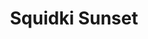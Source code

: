 ---
slug: squidki-sunset
title: Squidki Sunset
description: "Squidki Sunset is an exciting online game. Play for free directly in your browser!"
icon: /images/new_mods/Sprunki Sunset.png
url: https://wowtbc.net/sprunkin/sprunki-sunset/index.html
previewImage: /images/new_mods/Sprunki Sunset.png
type: new mods

# SEO配置
seo:
  title: "Squidki Sunset - Play Free Online Game | Fun Browser Games"
  description: "Squidki Sunset - Play this fun online game for free in your browser. No download required!"
  ogImage: "/images/new_mods/Sprunki Sunset.png"
  keywords: "squidki-sunset, online game, browser game, free game, new mods game, play online"

videoUrls:
  - https://www.youtube.com/embed/example1
  - https://www.youtube.com/embed/example2

whyPlay:
  title: "Why Play Squidki Sunset?"
  items:
    - "Immersive Gameplay: Squidki Sunset offers an engaging and immersive gaming experience that will keep you entertained for hours"
    - "Challenging Levels: Test your skills with increasingly difficult challenges and obstacles"
    - "Beautiful Graphics: Enjoy stunning visuals and smooth animations that bring the game world to life"
    - "Regular Updates: New content and features are added regularly to keep the game fresh and exciting"
    - "Free to Play: Experience all the fun without spending a penny"
    - "Community Features: Connect with other players, share strategies, and compete for high scores"
    - "Cross-Platform: Play on any device with a web browser, no downloads required"

features:
  title: "Key Features of Squidki Sunset"
  image: "/images/new_mods/Sprunki Sunset.png"
  items:
    - "Intuitive Controls: Easy to learn controls make Squidki Sunset accessible for players of all skill levels"
    - "Multiple Game Modes: Enjoy various gameplay options that provide different challenges and experiences"
    - "Character Customization: Personalize your gaming experience with unique characters and items"
    - "Achievement System: Complete special tasks to earn rewards and recognition"
    - "Leaderboards: Compete with players worldwide and see who can achieve the highest scores"

characteristics:
  title: "Game Characteristics"
  image: "/images/new_mods/Sprunki Sunset.png"
  items:
    - "Genre: New mods game with elements of strategy and skill"
    - "Difficulty: Suitable for both casual gamers and those seeking a challenge"
    - "Play Time: Quick sessions or extended gameplay, depending on your preference"
    - "Art Style: Vibrant and engaging visuals that enhance the gaming experience"
    - "Sound Design: Immersive audio that complements the gameplay perfectly"

info: "Squidki Sunset is an exciting online game that offers players a unique and engaging gaming experience. With its intuitive controls, stunning visuals, and challenging gameplay, Squidki Sunset provides hours of entertainment for players of all ages and skill levels. Whether you're looking for a quick gaming session during a break or an extended play session, Squidki Sunset delivers an immersive experience that will keep you coming back for more. The game features multiple levels of increasing difficulty, ensuring that players are constantly challenged as they progress. With regular updates adding new content and features, Squidki Sunset remains fresh and exciting, providing endless entertainment options for its growing community of players."

howToPlayIntro: "Welcome to Squidki Sunset! This guide will walk you through the basics and help you master the game. Whether you're a beginner or looking to improve your skills, these tips and instructions will enhance your gaming experience."

howToPlaySteps:
  - title: "Getting Started"
    description: "Begin your Squidki Sunset adventure by familiarizing yourself with the controls. Use your keyboard or mouse to navigate through the game interface. The tutorial will guide you through the basic mechanics and help you understand the objectives."
  - title: "Understanding the Objectives"
    description: "In Squidki Sunset, your main goal is to progress through levels by completing specific objectives. Each level presents unique challenges that require different strategies and approaches."
  - title: "Mastering the Controls"
    description: "Practice using the controls to improve your precision and reaction time. Squidki Sunset requires quick reflexes and strategic thinking to overcome obstacles and defeat opponents."
  - title: "Utilizing Power-ups"
    description: "Collect power-ups throughout the game to enhance your abilities and overcome difficult challenges. Each power-up offers unique advantages that can be crucial for success."
  - title: "Developing Strategies"
    description: "As you progress in Squidki Sunset, develop effective strategies for different scenarios. Analyze patterns, anticipate challenges, and adapt your approach to maximize your performance."

faq:
  title: "Frequently Asked Questions about Squidki Sunset"
  items:
    - question: "Is Squidki Sunset free to play?"
      answer: "Yes, Squidki Sunset is completely free to play directly in your web browser. No downloads or purchases are required to enjoy the full game experience."
    - question: "Can I play Squidki Sunset on mobile devices?"
      answer: "Yes, Squidki Sunset is optimized for both desktop and mobile play. You can enjoy the game on any device with a web browser and internet connection."
    - question: "Are there any in-game purchases?"
      answer: "While Squidki Sunset is free to play, there may be optional in-game purchases available for cosmetic items or additional features that don't affect core gameplay."
    - question: "How often is Squidki Sunset updated?"
      answer: "The developers regularly update Squidki Sunset with new content, features, and improvements based on player feedback and game performance."
    - question: "Can I play Squidki Sunset offline?"
      answer: "Currently, Squidki Sunset requires an internet connection to play as it's a browser-based online game."
    - question: "Is Squidki Sunset suitable for children?"
      answer: "Yes, Squidki Sunset is designed to be family-friendly and suitable for players of all ages."
    - question: "How do I report bugs or issues?"
      answer: "If you encounter any problems while playing Squidki Sunset, you can report them through the game's support page or contact the developers directly through their website."
    - question: "Still Have Questions?"
      answer: "If you have additional questions about Squidki Sunset that aren't covered in this FAQ, please visit our support center or contact our customer service team for assistance."
---